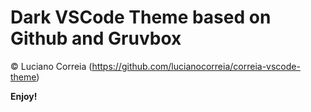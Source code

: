 # Dark VSCode Theme based on Github and Gruvbox

&copy; Luciano Correia (https://github.com/lucianocorreia/correia-vscode-theme)

**Enjoy!**
